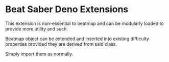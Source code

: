 # Beat Saber Deno Extensions

This extension is non-essential to beatmap and can be modularly loaded to provide more utility and such.

Beatmap object can be extended and inserted into existing difficulty properties provided they are derived from said class.

Simply import them as normally.
